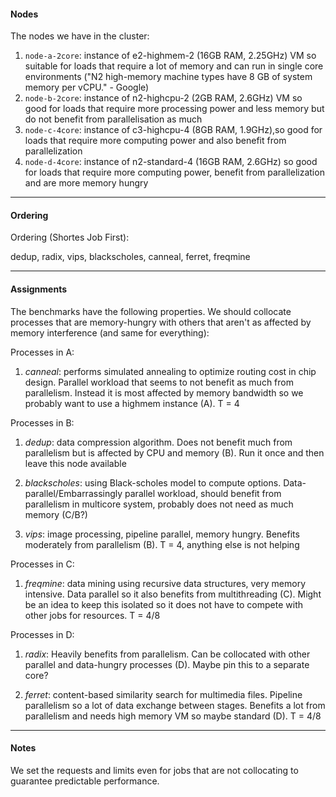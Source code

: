 #### Nodes

The nodes we have in the cluster:

1. `node-a-2core`: instance of e2-highmem-2 (16GB RAM, 2.25GHz) VM so suitable for loads that require a lot of memory and can run in single core environments ("N2 high-memory machine types have 8 GB of system memory per vCPU." - Google)
2. `node-b-2core`: instance of n2-highcpu-2 (2GB RAM, 2.6GHz) VM so good for loads that require more processing power and less memory but do not benefit from parallelisation as much
3. `node-c-4core`: instance of c3-highcpu-4 (8GB RAM, 1.9GHz),so good for loads that require more computing power and also benefit from parallelization
4. `node-d-4core`: instance of n2-standard-4 (16GB RAM, 2.6GHz) so good for loads that require more computing power, benefit from parallelization and are more memory hungry

---

#### Ordering

Ordering (Shortes Job First):

dedup, radix, vips, blackscholes, canneal, ferret, freqmine

---

#### Assignments

The benchmarks have the following properties. We should collocate processes that are memory-hungry with others that aren't as affected by memory interference (and same for everything):

Processes in A:

1) *canneal*: performs simulated annealing to optimize routing cost in chip design. Parallel workload that seems to not benefit as much from parallelism. Instead it is most affected by memory bandwidth so we probably want to use a highmem instance (A). T = 4

Processes in B:

1) *dedup*: data compression algorithm. Does not benefit much from parallelism but is affected by CPU and memory (B). Run it once and then leave this node available

1) *blackscholes*: using Black-scholes model to compute options. Data-parallel/Embarrassingly parallel workload, should benefit from parallelism in multicore system, probably does not need as much memory (C/B?)

2) *vips*: image processing, pipeline parallel, memory hungry. Benefits moderately from parallelism (B). T = 4, anything else is not helping

Processes in C:

1) *freqmine*: data mining using recursive data structures, very memory intensive. Data parallel so it also benefits from multithreading (C). Might be an idea to keep this isolated so it does not have to compete with other jobs for resources. T = 4/8

Processes in D:

1) *radix*: Heavily benefits from parallelism. Can be collocated with other parallel and data-hungry processes (D). Maybe pin this to a separate core?

1) *ferret*: content-based similarity search for multimedia files. Pipeline parallelism so a lot of data exchange between stages. Benefits a lot from parallelism and needs high memory VM so maybe standard (D). T = 4/8

---

#### Notes

We set the requests and limits even for jobs that are not collocating to guarantee predictable performance.
